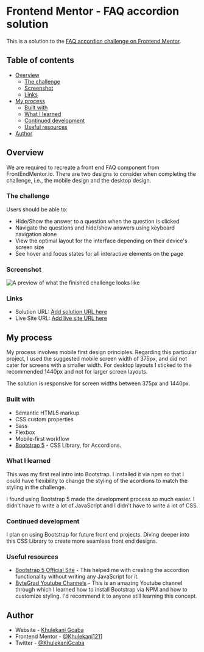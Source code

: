 # Frontend Mentor - FAQ accordion solution

This is a solution to the [FAQ accordion challenge on Frontend Mentor](https://www.frontendmentor.io/challenges/faq-accordion-wyfFdeBwBz).

## Table of contents

- [Overview](#overview)
  - [The challenge](#the-challenge)
  - [Screenshot](#screenshot)
  - [Links](#links)
- [My process](#my-process)
  - [Built with](#built-with)
  - [What I learned](#what-i-learned)
  - [Continued development](#continued-development)
  - [Useful resources](#useful-resources)
- [Author](#author)


## Overview
We are required to recreate a front end FAQ component from FrontEndMentor.io.
There are two designs to consider when completing the challenge, i.e., the mobile design and the desktop design.

### The challenge

Users should be able to:

- Hide/Show the answer to a question when the question is clicked
- Navigate the questions and hide/show answers using keyboard navigation alone
- View the optimal layout for the interface depending on their device's screen size
- See hover and focus states for all interactive elements on the page

### Screenshot

![A preview of what the finished challenge looks like](/assets/images/Screenshot_2.png)

### Links

- Solution URL: [Add solution URL here](https://your-solution-url.com)
- Live Site URL: [Add live site URL here](https://your-live-site-url.com)

## My process

My process involves mobile first design principles. Regarding this particular project, I used the suggested mobile screen width of 375px, and did not cater for screens with a smaller width. For desktop layouts I sticked to the recommended 1440px and not for larger screen layouts.

The solution is responsive for screen widths between 375px and 1440px.

### Built with

- Semantic HTML5 markup
- CSS custom properties
- Sass
- Flexbox
- Mobile-first workflow
- [Bootstrap 5](https://getbootstrap.com/docs/5.3/components/accordion/) - CSS Library, for Accordions.

### What I learned

This was my first real intro into Bootstrap. I installed it via npm so that I could have flexibility to change the styling of the acordions to match the styling in the challenge.

I found using Bootstrap 5 made the development process so much easier. I didn't have to write a lot of JavaScript and I didn't have to write a lot of CSS.

### Continued development

I plan on using Bootstrap for future front end projects. Diving deeper into this CSS Library to create more seamless front end designs.

### Useful resources

- [Bootstrap 5 Official Site](https://getbootstrap.com/docs/5.3/components/accordion/) - This helped me with creating the accordion functionality without writing any JavaScript for it.
- [ByteGrad Youtube Channels](https://www.youtube.com/watch?v=WPAiTlQr7no) - This is an amazing Youtube channel through which I learned how to install Bootstrap via NPM and how to customize styling. I'd recommend it to anyone still learning this concept.

## Author

- Website - [Khulekani Gcaba](https://www.geniusedge.co.za)
- Frontend Mentor - [@Khulekani1211](https://www.frontendmentor.io/profile/Khulekani1211)
- Twitter - [@KhulekaniGcaba](https://twitter.com/KhulekaniGcaba)
